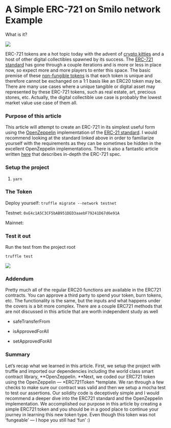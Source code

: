 
# A Simple ERC-721 on Smilo network Example

What is it?

![](https://cdn-images-1.medium.com/max/2000/0*jr7S0JF8XiousKKz.png)

ERC-721 tokens are a hot topic today with the advent of [crypto kitties](https://www.cryptokitties.co/) and a host of other digital collectibles spawned by its success. The [ERC-721 standard](https://github.com/ethereum/EIPs/blob/master/EIPS/eip-721.md) has gone through a couple iterations and is more or less in place now, so expect more and more players to enter this space. The basic premise of these [non-fungible tokens](https://en.wikipedia.org/wiki/Non-Fungible_Tokens) is that each token is unique and therefore cannot be exchanged on a 1:1 basis like an ERC20 token may be. There are many use cases where a unique tangible or digital asset may represented by these ERC-721 tokens, such as real estate, art, precious stones, etc. Actually, the digital collectible use case is probably the lowest market value use case of them all.

### **Purpose of this article**

This article will attempt to create an ERC-721 in its simplest useful form using the [OpenZeppelin](https://github.com/OpenZeppelin/openzeppelin-solidity/tree/master/contracts/token/ERC721) implementation of the [ERC-21 standard](https://github.com/ethereum/EIPs/blob/master/EIPS/eip-721.md). I would recommend looking at the standard linked above in order to familiarize yourself with the requirements as they can be sometimes be hidden in the excellent OpenZeppelin implementations. There is also a fantastic article written [here](https://medium.com/blockchannel/walking-through-the-erc721-full-implementation-72ad72735f3c) that describes in-depth the ERC-721 spec.

### Setup the project

1. `yarn`

### The Token

Deploy yourself: `truffle migrate --network testnet`

Testnet: `0xE4c1A5C3CF5bAB951DED3aaebF79241D67d6e91A`

Mainnet:


### Test it out

Run the test from the project root

    truffle test

![](https://cdn-images-1.medium.com/max/3236/1*tZ9h1i5oaWrD8ISiGH5L8w.png)

### Addendum

Pretty much all of the regular ERC20 functions are available in the ERC721 contracts. You can approve a third party to spend your token, burn tokens, etc. The functionality is the same, but the inputs and what happens under the covers is a bit more complex. There are a couple ERC721 methods that are not discussed in this article that are worth independent study as well

* safeTransferFrom

* isApprovedForAll

* setApprovedForAll

### Summary

Let’s recap what we learned in this article. 
First, we setup the project with truffle and imported our dependencies including the world class smart contract library, **OpenZeppelin. 
**Next, we coded our ERC721 token using the OpenZeppelin — *ERC721Token *template. 
We ran through a few checks to make sure our contract was valid and then we setup a mocha test to test our assertions. 
Our solidity code is deceptively simple and I would recommend a deeper dive into the ERC721 standard and the OpenZeppelin implementation.
We accomplished our purpose in this article by creating a simple ERC721 token and you should be in a good place to continue your journey in learning this new token type. 
Even though this token was not ‘fungeable’ — I hope you still had ‘fun’ :)

